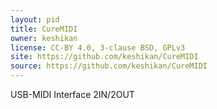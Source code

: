 ```yaml
---
layout: pid
title: CureMIDI
owner: keshikan
license: CC-BY 4.0, 3-clause BSD, GPLv3
site: https://github.com/keshikan/CureMIDI
source: https://github.com/keshikan/CureMIDI
---
```

USB-MIDI Interface 2IN/2OUT
